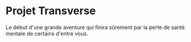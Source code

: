 # Projet Transverse
Le début d'une grande aventure qui finira sûrement 
par la perte de santé mentale de certains d'entre
vous.
